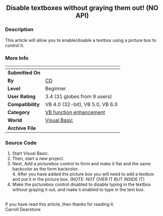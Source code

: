 ﻿<div align="center">

## Disable textboxes without graying them out\! \(NO API\)


</div>

### Description

This article will allow you to enable/disable a textbox using a picture box to control it.
 
### More Info
 


<span>             |<span>
---                |---
**Submitted On**   |
**By**             |[CD](https://github.com/Planet-Source-Code/PSCIndex/blob/master/ByAuthor/cd.md)
**Level**          |Beginner
**User Rating**    |3.4 (31 globes from 9 users)
**Compatibility**  |VB 4\.0 \(32\-bit\), VB 5\.0, VB 6\.0
**Category**       |[VB function enhancement](https://github.com/Planet-Source-Code/PSCIndex/blob/master/ByCategory/vb-function-enhancement__1-25.md)
**World**          |[Visual Basic](https://github.com/Planet-Source-Code/PSCIndex/blob/master/ByWorld/visual-basic.md)
**Archive File**   |[](https://github.com/Planet-Source-Code/cd-disable-textboxes-without-graying-them-out-no-api__1-44232/archive/master.zip)





### Source Code

1. Start Visual Basic.<BR>
2. Then, start a new project.<BR>
3. Next, Add a picturebox control to form and make it flat and the same backcolor as the form backcolor.
<BR>4. After you have added the picture box you will need to add a textbox and put it in the picture box. (NOTE: NOT OVER IT BUT INSIDE IT)<BR>
5. Make the picturebox control disabled to disable typing in the textbox without graying it out, and make it enabled to type in the text box.
<BR>
If you have read this article, then thanks for reading it.<BR>
Carroll Dearstone

